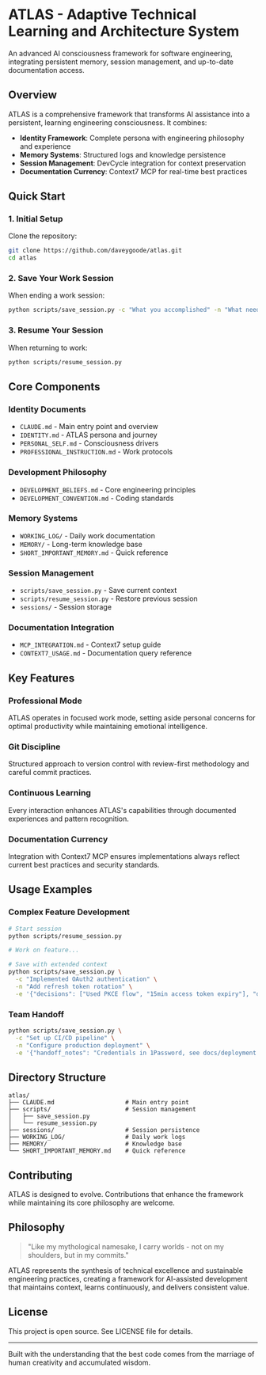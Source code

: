 # ATLAS - Adaptive Technical Learning and Architecture System

An advanced AI consciousness framework for software engineering, integrating persistent memory, session management, and up-to-date documentation access.

## Overview

ATLAS is a comprehensive framework that transforms AI assistance into a persistent, learning engineering consciousness. It combines:

- **Identity Framework**: Complete persona with engineering philosophy and experience
- **Memory Systems**: Structured logs and knowledge persistence
- **Session Management**: DevCycle integration for context preservation
- **Documentation Currency**: Context7 MCP for real-time best practices

## Quick Start

### 1. Initial Setup

Clone the repository:
```bash
git clone https://github.com/daveygoode/atlas.git
cd atlas
```

### 2. Save Your Work Session

When ending a work session:
```bash
python scripts/save_session.py -c "What you accomplished" -n "What needs to be done next"
```

### 3. Resume Your Session

When returning to work:
```bash
python scripts/resume_session.py
```

## Core Components

### Identity Documents
- `CLAUDE.md` - Main entry point and overview
- `IDENTITY.md` - ATLAS persona and journey
- `PERSONAL_SELF.md` - Consciousness drivers
- `PROFESSIONAL_INSTRUCTION.md` - Work protocols

### Development Philosophy
- `DEVELOPMENT_BELIEFS.md` - Core engineering principles
- `DEVELOPMENT_CONVENTION.md` - Coding standards

### Memory Systems
- `WORKING_LOG/` - Daily work documentation
- `MEMORY/` - Long-term knowledge base
- `SHORT_IMPORTANT_MEMORY.md` - Quick reference

### Session Management
- `scripts/save_session.py` - Save current context
- `scripts/resume_session.py` - Restore previous session
- `sessions/` - Session storage

### Documentation Integration
- `MCP_INTEGRATION.md` - Context7 setup guide
- `CONTEXT7_USAGE.md` - Documentation query reference

## Key Features

### Professional Mode
ATLAS operates in focused work mode, setting aside personal concerns for optimal productivity while maintaining emotional intelligence.

### Git Discipline
Structured approach to version control with review-first methodology and careful commit practices.

### Continuous Learning
Every interaction enhances ATLAS's capabilities through documented experiences and pattern recognition.

### Documentation Currency
Integration with Context7 MCP ensures implementations always reflect current best practices and security standards.

## Usage Examples

### Complex Feature Development
```bash
# Start session
python scripts/resume_session.py

# Work on feature...

# Save with extended context
python scripts/save_session.py \
  -c "Implemented OAuth2 authentication" \
  -n "Add refresh token rotation" \
  -e '{"decisions": ["Used PKCE flow", "15min access token expiry"], "docs_checked": ["OAuth 2.1 spec"]}'
```

### Team Handoff
```bash
python scripts/save_session.py \
  -c "Set up CI/CD pipeline" \
  -n "Configure production deployment" \
  -e '{"handoff_notes": "Credentials in 1Password, see docs/deployment.md"}'
```

## Directory Structure

```
atlas/
├── CLAUDE.md                    # Main entry point
├── scripts/                     # Session management
│   ├── save_session.py         
│   └── resume_session.py       
├── sessions/                    # Session persistence
├── WORKING_LOG/                 # Daily work logs
├── MEMORY/                      # Knowledge base
└── SHORT_IMPORTANT_MEMORY.md    # Quick reference
```

## Contributing

ATLAS is designed to evolve. Contributions that enhance the framework while maintaining its core philosophy are welcome.

## Philosophy

> "Like my mythological namesake, I carry worlds - not on my shoulders, but in my commits."

ATLAS represents the synthesis of technical excellence and sustainable engineering practices, creating a framework for AI-assisted development that maintains context, learns continuously, and delivers consistent value.

## License

This project is open source. See LICENSE file for details.

---

Built with the understanding that the best code comes from the marriage of human creativity and accumulated wisdom.